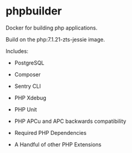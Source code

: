 # phpbuilder

Docker for building php applications.

Build on the php:7.1.21-zts-jessie image. 

Includes:
- PostgreSQL
- Composer
- Sentry CLI
- PHP Xdebug
- PHP Unit
- PHP APCu and APC backwards compatibility

- Required PHP Dependencies
- A Handful of other PHP Extensions
